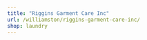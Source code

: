 ```yaml
---
title: "Riggins Garment Care Inc"
url: /williamston/riggins-garment-care-inc/
shop: laundry
---
```

